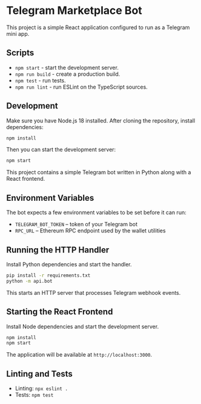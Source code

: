 # Telegram Marketplace Bot

This project is a simple React application configured to run as a Telegram mini app.

## Scripts

- `npm start` - start the development server.
- `npm run build` - create a production build.
- `npm test` - run tests.
- `npm run lint` - run ESLint on the TypeScript sources.

## Development

Make sure you have Node.js 18 installed. After cloning the repository, install dependencies:

```bash
npm install
```

Then you can start the development server:

```bash
npm start
```
This project contains a simple Telegram bot written in Python along with a React frontend.

## Environment Variables

The bot expects a few environment variables to be set before it can run:

- `TELEGRAM_BOT_TOKEN` – token of your Telegram bot
- `RPC_URL` – Ethereum RPC endpoint used by the wallet utilities

## Running the HTTP Handler

Install Python dependencies and start the handler.

```bash
pip install -r requirements.txt
python -m api.bot
```

This starts an HTTP server that processes Telegram webhook events.

## Starting the React Frontend

Install Node dependencies and start the development server.

```bash
npm install
npm start
```

The application will be available at `http://localhost:3000`.

## Linting and Tests

- Linting: `npx eslint .`
- Tests: `npm test`
